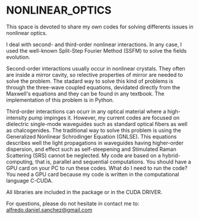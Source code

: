 # NONLINEAR_OPTICS

This space is devoted to share my own codes for solving differents issues in nonlinear optics.

I deal with second- and third-order nonlinear interactions. In any case, I used the well-known Split-Step Fourier Method (SSFM) to solve the fields evolution.

Second-order interactions usually occur in nonlinear crystals. They often are inside a mirror cavity, so relective properties of mirror are needed to solve the problem. The stadard way to solve this kind of problems is through the three-wave coupled equations, devidated directly from the Maxwell's equations and they can be found in any textbook.
The implementation of this problem is in Python.

Third-order interactions can ocurr in any optical material where a high-intensity pump impinges it. However, my current codes are focused on dielectric single-mode waveguides such as standard optical fibers as well as chalcogenides. The traditional way to solve this problem is using the Generalized Nonlinear Schrodinger Equation (GNLSE). This equations describes well the light propagations in waveguides having higher-order dispersion, and effect such as self-steepening and Stimulated Raman Scattering (SRS) cannot be neglected.
My code are based on a hybrid-computing, that is, parallel and sequential computations. You should have a GPU card on your PC to run these codes.
What do I need to run the code? You need a GPU card because my code is written in the computational language C-CUDA. 

All libraries are included in the package or in the CUDA DRIVER.

For questions, please do not hesitate in contact me to: alfredo.daniel.sanchez@gmail.com
